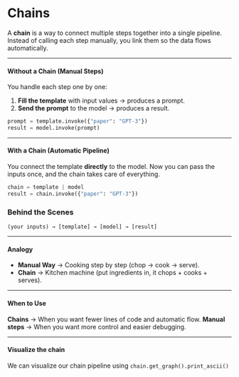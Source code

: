 # Chains 

A **chain** is a way to connect multiple steps together into a single pipeline.  
Instead of calling each step manually, you link them so the data flows automatically.  

---

#### Without a Chain (Manual Steps)

You handle each step one by one:

1. **Fill the template** with input values → produces a prompt.  
2. **Send the prompt** to the model → produces a result.  

```python
prompt = template.invoke({"paper": "GPT-3"})
result = model.invoke(prompt)
````

---

#### With a Chain (Automatic Pipeline)

You connect the template **directly** to the model.
Now you can pass the inputs once, and the chain takes care of everything.

```python
chain = template | model
result = chain.invoke({"paper": "GPT-3"})
```

### Behind the Scenes

```
(your inputs) → [template] → [model] → [result]
```

---

#### Analogy

* **Manual Way** → Cooking step by step (chop → cook → serve).
* **Chain** → Kitchen machine (put ingredients in, it chops + cooks + serves).

---

#### When to Use

**Chains** → When you want fewer lines of code and automatic flow.
**Manual steps** → When you want more control and easier debugging.

---

#### Visualize the chain 
We can visualize our chain pipeline using `chain.get_graph().print_ascii()`